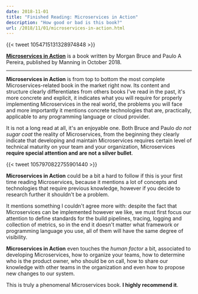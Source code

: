 ```yaml
---
date: 2018-11-01
title: "Finished Reading: Microservices in Action"
description: "How good or bad is this book?"
url: /2018/11/01/microservices-in-action.html
---
```


{{< tweet 1054715131328974848 >}}

[**Microservices in Action**](https://www.manning.com/books/microservices-in-action) is a book written by Morgan Bruce and Paulo A Pereira, published by Manning in October 2018.

----

**Microservices in Action** is from top to bottom the most complete Microservices-related book in the market right now. Its content and structure clearly differentiates  from others books I've read in the past, it's more concrete and explicit, it indicates what you will require for properly implementing Microservices in the real world, the problems you will face and more importantly it mentions concrete technologies that are, practically, applicable to any programming language or cloud provider.

It is not a long read at all, it's an enjoyable one. Both Bruce and Paulo _do not sugar coat_ the reality of Microservices, from the beginning they clearly indicate that developing and maintain Microservices requires certain level of technical maturity on your team and your organization, Microservices **require special attention and are not a silver bullet**.

{{< tweet 1057970822755901440 >}}

**Microservices in Action** could be a bit a hard to follow if this is your first time reading Microservices, because it mentions a lot of concepts and technologies that require previous knowledge, however if you decide to research further it shouldn't be a problem.

It mentions something I couldn't agree more with: despite the fact that Microservices can be implemented however we like, we must first focus our attention to define standards for the build pipelines, tracing, logging and collection of metrics, so in the end it doesn't matter what framework or programming language you use, all of them will have the same degree of visibility.

**Microservices in Action** even touches the _human factor_ a bit, associated to developing Microservices, how to organize your teams, how to determine who is the product owner, who should be on call, how to share our knowledge with other teams in the organization and even how to propose new changes to our system.

This is truly a phenomenal Microservices book. **I highly recommend it**.
